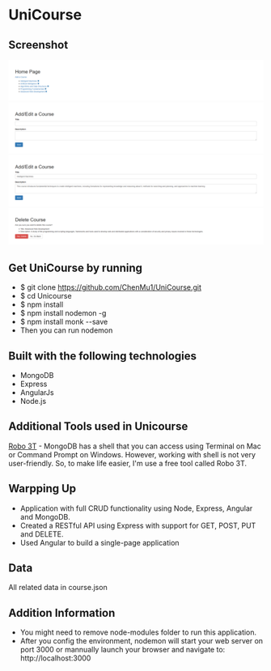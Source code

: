 # UniCourse

## Screenshot

![Home](https://github.com/ChenMu1/UniCourse/blob/master/public/images/Home.png)
![Add](https://github.com/ChenMu1/UniCourse/blob/master/public/images/Add.png)
![Edit](https://github.com/ChenMu1/UniCourse/blob/master/public/images/Edit.png)
![Delete](https://github.com/ChenMu1/UniCourse/blob/master/public/images/Delete.png)

## Get UniCourse by running

* $ git clone  https://github.com/ChenMu1/UniCourse.git
* $ cd Unicourse
* $ npm install
* $ npm install nodemon -g
* $ npm install monk --save
* Then you can run nodemon

## Built with the following technologies

* MongoDB
* Express
* AngularJs
* Node.js

## Additional Tools used in Unicourse

[Robo 3T](https://robomongo.org/) - MongoDB has a shell that you can access using Terminal on Mac or Command Prompt on Windows. However, working with shell is not very user-friendly. So, to make life easier, I'm use a free tool called Robo 3T.

## Warpping Up

* Application with full CRUD functionality using Node, Express, Angular and MongoDB.
* Created a RESTful API using Express with support for GET, POST, PUT and DELETE.
* Used Angular to build a single-page application

## Data

All related data in course.json

## Addition Information

* You might need to remove node-modules folder to run this application.
* After you config the environment, nodemon will start your web server on port 3000 or mannually launch your browser and navigate to: http://localhost:3000